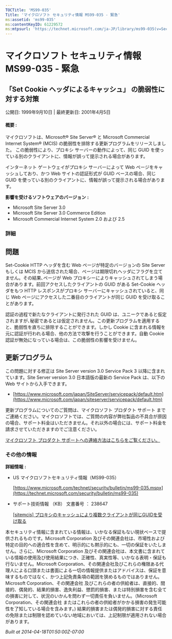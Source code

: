 ```yaml
---
TOCTitle: 'MS99-035'
Title: 'マイクロソフト セキュリティ情報 MS99-035 - 緊急'
ms:assetid: 'ms99-035'
ms:contentKeyID: 61229572
ms:mtpsurl: 'https://technet.microsoft.com/ja-JP/library/ms99-035(v=Security.10)'
---
```


マイクロソフト セキュリティ情報 MS99-035 - 緊急
===============================================

「Set Cookie ヘッダによるキャッシュ」 の脆弱性に対する対策
----------------------------------------------------------

公開日: 1999年9月10日 | 最終更新日: 2001年4月5日

#### 概要 :

マイクロソフトは、Microsoft® Site Server® と Microsoft Commercial Internet System® (MCIS) の脆弱性を排除する更新プログラムをリリースしました。
この脆弱性により、プロキシ サーバーの動作によって、同じ GUID を使っている別のクライアントに、情報が誤って提示される場合があります。

インターネット ゲートウェイがプロキシ サーバーによって Web ページをキャッシュしており、かつ Web サイトの認証形式が GUID ベースの場合、同じ GUID を使っている別のクライアントに、情報が誤って提示される場合があります。

**影響を受けるソフトウェアのバージョン** **:**

-   Microsoft Site Server 3.0
-   Microsoft Site Server 3.0 Commerce Edition
-   Microsoft Commercial Internet System 2.0 および 2.5

### 詳細

問題
----


Set-Cookie HTTP ヘッダを含む Web ページが特定のバージョンの Site Server もしくは MCIS から送信された場合、ページは期限切れヘッダにフラグを立てません。その結果､ページが Web プロキシーによりキャッシュされてしまう場合があります。前回アクセスしたクライアントの GUID がある Set-Cookie ヘッダをもつ HTTP レスポンスがプロキシ サーバーにキャッシュされていると、同じ Web ページにアクセスした二番目のクライアントが同じ GUID を受け取ることがあります。

認証の過程で新たなクライアントに発行された GUID は、ユニークであると仮定されますが､秘密であるとは仮定されません。この更新プログラムを適用すると、脆弱性を直ちに排除することができます。しかし Cookie に含まれる情報を元に認証が行われる場合、他の方法で攻撃を行うことができます。自動 Cookie 認証が無効になっている場合は、この脆弱性の影響を受けません。

更新プログラム
--------------


この問題に対する修正は Site Server version 3.0 Service Pack 3 以降に含まれています。Site Server version 3.0 日本語版の最新の Service Pack は、以下の Web サイトから入手できます。

-   [https://www.microsoft.com/japan/SiteServer/servicepack/default.htm](https://www.microsoft.com/japan/siteserver/servicepack/default.htm)

更新プログラムについてのご質問は、マイクロソフト プロダクト サポート までご連絡ください。マイクロソフトでは、ご質問の内容が弊社製品の不具合が原因の場合、サポート料金はいただきません。それ以外の場合には、サポート料金を請求させていただきますのでご注意ください。

[マイクロソフト プロダクト サポートへの連絡方法はこちらをご覧ください。](https://www.microsoft.com/japan/security/support/patchqa.mspx)

### その他の情報

**詳細情報** **:**

-   US マイクロソフトセキュリティ情報（MS99-035）

    [https://www.microsoft.com/technet/security/bulletin/ms99-035.mspx](https://technet.microsoft.com/security/bulletin/ms99-035)
-   サポート技術情報 （KB） 文書番号 ： 238647

    [\[sitemcis\] プロキシのキャッシュにより複数クライアントが同じGUIDを受け取る](https://support.microsoft.com/kb/238647)

本セキュリティ情報に含まれている情報は、いかなる保証もない現状ベースで提供されるものです。Microsoft Corporation 及びその関連会社は、市場性および特定の目的への適合性を含めて、明示的にも黙示的にも、一切の保証をいたしません。さらに、Microsoft Corporation 及びその関連会社は、本文書に含まれている情報の使用及び使用結果につき、正確性、真実性等、いかなる表明・保証も行ないません。Microsoft Corporation、その関連会社及びこれらの権限ある代理人による口頭または書面による一切の情報提供またはアドバイスは、保証を意味するものではなく、かつ上記免責条項の範囲を狭めるものではありません。Microsoft Corporation、その関連会社 及びこれらの者の供給者は、直接的、間接的、偶発的、結果的損害、逸失利益、懲罰的損害、または特別損害を含む全ての損害に対して、状況のいかんを問わず一切責任を負いません。（Microsoft Corporation、その関連会社 またはこれらの者の供給者がかかる損害の発生可能性を了知している場合を含みます。) 結果的損害または偶発的損害に対する責任の免除または制限を認めていない地域においては、上記制限が適用されない場合があります。

*Built at 2014-04-18T01:50:00Z-07:00*
